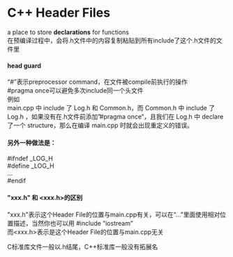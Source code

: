 # C++ Header Files  
a place to store **declarations** for functions  
在预编译过程中，会将.h文件中的内容复制粘贴到所有include了这个.h文件的文件里  

#### head guard
“#”表示preprocessor command，在文件被compile前执行的操作  
#pragma once可以避免多次include同一个头文件  
例如  
main.cpp 中 include 了 Log.h 和 Common.h，而 Common.h 中 include 了 Log.h ，如果没有在.h文件前添加”#pragma once“，且我们在 Log.h 中 declare 了一个 structure，那么在编译 main.cpp 时就会出现重定义的错误。  

#### 另外一种做法是：  
#ifndef _LOG_H  
#define _LOG_H  
...  
#endif  

#### "xxx.h" 和 \<xxx.h\>的区别  
"xxx.h"表示这个Header File的位置与main.cpp有关，可以在“...”里面使用相对位置描述，当然你也可以用 #include “iostream”   
而\<xxx.h\>表示是这个Header File的位置与main.cpp无关  

C标准库文件一般以.h结尾，C++标准库一般没有拓展名  


